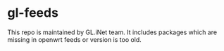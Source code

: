 # gl-feeds
This repo is maintained by GL.iNet team. It includes packages which are missing in openwrt feeds or version is too old.
